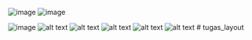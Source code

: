 ![image](https://github.com/user-attachments/assets/d4321024-4a6d-4a7d-8bcc-da9f28d92471)
![image](https://github.com/user-attachments/assets/fb409656-85be-4ad0-bf08-a00b28cb2929)

![image](https://github.com/user-attachments/assets/da317405-3e78-4a69-87f0-b439e8adf7cc)
![alt text](image.png)
![alt text](image-2.png)
![alt text](image-1.png)
![alt text](image-3.png)
![alt text](image-4.png)
#   t u g a s _ l a y o u t 
 
 
